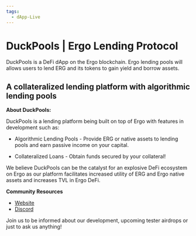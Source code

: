 ```yaml
---
tags:
  - dApp-Live
---
```


# DuckPools | Ergo Lending Protocol

DuckPools is a DeFi dApp on the Ergo blockchain. Ergo lending pools will allows users to lend ERG and its tokens to gain yield and borrow assets.

## A collateralized lending platform with algorithmic lending pools

**About DuckPools:**

DuckPools is a lending platform being built on top of Ergo with features in development such as:

- Algorithmic Lending Pools - Provide ERG or native assets to lending pools and earn passive income on your capital.

- Collateralized Loans - Obtain funds secured by your collateral!

We believe DuckPools can be the catalyst for an explosive DeFi ecosystem on Ergo as our platform facilitates increased utility of ERG and Ergo native assets and increases TVL in Ergo DeFi.

**Community Resources**

- [Website](https://duckpools.io)
- [Discord](https://discord.gg/znRMge8kQm)

Join us to be informed about our development, upcoming tester airdrops or just to ask us anything!